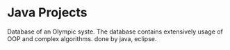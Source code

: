 # Java Projects

Database of an Olympic syste.
The database contains extensively usage of OOP and complex algorithms.
done by java, eclipse.
